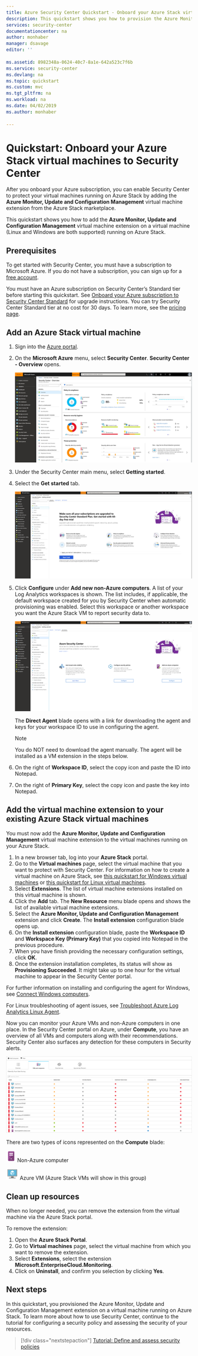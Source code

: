 ```yaml
---
title: Azure Security Center Quickstart - Onboard your Azure Stack virtual machines to Security Center | Microsoft Docs
description: This quickstart shows you how to provision the Azure Monitor, Update and Configuration Management virtual machine extension on a Azure Stack virtual machines.
services: security-center
documentationcenter: na
author: monhaber
manager: dsavage
editor: ''

ms.assetid: 8982348a-0624-40c7-8a1e-642a523c7f6b
ms.service: security-center
ms.devlang: na
ms.topic: quickstart
ms.custom: mvc
ms.tgt_pltfrm: na
ms.workload: na
ms.date: 04/02/2019
ms.author: monhaber

---
```

# Quickstart:  Onboard your Azure Stack virtual machines to Security Center
After you onboard your Azure subscription, you can enable Security Center to protect your virtual machines running on Azure Stack by adding the **Azure Monitor, Update and Configuration Management** virtual machine extension from the Azure Stack marketplace.

This quickstart shows you how to add the **Azure Monitor, Update and Configuration Management** virtual machine extension on a virtual machine (Linux and Windows are both supported) running on Azure Stack.

## Prerequisites
To get started with Security Center, you must have a subscription to Microsoft Azure. If you do not have a subscription, you can sign up for a [free account](https://azure.microsoft.com/pricing/free-trial/).

You must have an Azure subscription on Security Center’s Standard tier before starting this quickstart. See [Onboard your Azure subscription to Security Center Standard](security-center-get-started.md) for upgrade instructions. You can try Security Center Standard tier at no cost for 30 days. To learn more, see the [pricing page](https://azure.microsoft.com/pricing/details/security-center/).

## Add an Azure Stack virtual machine

1. Sign into the [Azure portal](https://azure.microsoft.com/features/azure-portal/).
2. On the **Microsoft Azure** menu, select **Security Center**. **Security Center - Overview** opens. 

   ![Security Center overview][2]

3. Under the Security Center main menu, select **Getting started**.
4. Select the **Get started** tab.

   ![Get started][3]

5. Click **Configure** under **Add new non-Azure computers**. A list of your Log Analytics workspaces is shown. The list includes, if applicable, the default workspace created for you by Security Center when automatic provisioning was enabled. Select this workspace or another workspace you want the Azure Stack VM to report security data to.

    ![Add non-Azure computer](./media/quick-onboard-windows-computer/non-azure.png)

   The **Direct Agent** blade opens with a link for downloading the agent and keys for your workspace ID to use in configuring the agent.

   >[!NOTE]
   > You do NOT need to download the agent manually. The agent will be installed as a VM extension in the steps below.

6. On the right of **Workspace ID**, select the copy icon and paste the ID into Notepad.

7. On the right of **Primary Key**, select the copy icon and paste the key into Notepad.

## Add the virtual machine extension to your existing Azure Stack virtual machines
You must now add the **Azure Monitor, Update and Configuration Management** virtual machine extension to the virtual machines running on your Azure Stack.

1. In a new browser tab, log into your **Azure Stack** portal.
2. Go to the **Virtual machines** page, select the virtual machine that you want to protect with Security Center. For information on how to create a virtual machine on Azure Stack, see [this quickstart for Windows virtual machines](https://docs.microsoft.com/azure/azure-stack/user/azure-stack-quick-windows-portal) or [this quickstart for Linux virtual machines](https://docs.microsoft.com/azure/azure-stack/user/azure-stack-quick-linux-portal).
3. Select **Extensions**. The list of virtual machine extensions installed on this virtual machine is shown.
4. Click the **Add** tab. The **New Resource** menu blade opens and shows the list of available virtual machine extensions. 
5. Select the **Azure Monitor, Update and Configuration Management** extension and click **Create**. The **Install extension** configuration blade opens up.
6. On the **Install extension** configuration blade, paste the **Workspace ID** and **Workspace Key (Primary Key)** that you copied into Notepad in the previous procedure.
7.  When you have finish providing the necessary configuration settings, click **OK**.
8. Once the extension installation completes, its status will show as **Provisioning Succeeded**. It might take up to one hour for the virtual machine to appear in the Security Center portal.

For further information on installing and configuring the agent for Windows, see [Connect Windows computers](../azure-monitor/platform/agent-windows.md#install-the-agent-using-setup-wizard).

For Linux troubleshooting of agent issues, see [Troubleshoot Azure Log Analytics Linux Agent](../azure-monitor/platform/agent-linux-troubleshoot.md).

Now you can monitor your Azure VMs and non-Azure computers in one place. In the Security Center portal on Azure, under **Compute**, you have an overview of all VMs and computers along with their recommendations. Security Center also surfaces any detection for these computers in Security alerts.

  ![Compute blade][6]

There are two types of icons represented on the **Compute** blade:

![icon1](./media/quick-onboard-windows-computer/security-center-monitoring-icon1.png) Non-Azure computer 

![icon2](./media/quick-onboard-windows-computer/security-center-monitoring-icon2.png) Azure VM (Azure Stack VMs will show in this group)

## Clean up resources
When no longer needed, you can remove the extension from the virtual machine via the Azure Stack portal.

To remove the extension:

1. Open the **Azure Stack Portal**.
2. Go to **Virtual machines** page, select the virtual machine from which you want to remove the extension.
3. Select **Extensions**, select the extension **Microsoft.EnterpriseCloud.Monitoring**.
4. Click on **Uninstall**, and confirm you selection by clicking **Yes**.

## Next steps
In this quickstart, you provisioned the Azure Monitor, Update and Configuration Management extension on a virtual machine running on Azure Stack. To learn more about how to use Security Center, continue to the tutorial for configuring a security policy and assessing the security of your resources.

> [!div class="nextstepaction"]
> [Tutorial: Define and assess security policies](tutorial-security-policy.md)

<!--Image references-->
[2]: ./media/quick-onboard-windows-computer/overview.png
[3]: ./media/quick-onboard-windows-computer/get-started.png
[4]: ./media/quick-onboard-windows-computer/add-computer.png
[5]: ./media/quick-onboard-windows-computer/log-analytics-mma-setup-laworkspace.png
[6]: ./media/quick-onboard-windows-computer/compute.png
